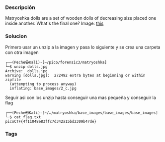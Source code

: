 ### Descripción 
Matryoshka dolls are a set of wooden dolls of decreasing size placed one inside another. What's the final one? Image: [this](https://mercury.picoctf.net/static/b6205dd933ec01c022c4e6acbdf11116/dolls.jpg)

### Solucion
Primero usar un unzip a la imagen y pasa lo siguiente y se crea una carpeta con otra imagen
```
┌──(Peche㉿Kali)-[~/pico/forensic3/matryoshka]
└─$ unzip dolls.jpg 
Archive:  dolls.jpg
warning [dolls.jpg]:  272492 extra bytes at beginning or within zipfile
  (attempting to process anyway)
  inflating: base_images/2_c.jpg     
```
Seguir asi con los unzip hasta conseguir una mas pequeña y conseguir la flag
```
┌──(Peche㉿Kali)-[~/…/matryoshka/base_images/base_images/base_images]
└─$ cat flag.txt      
picoCTF{4f11048e83ffc7d342a15bd2309b47de}  
```

### Tags